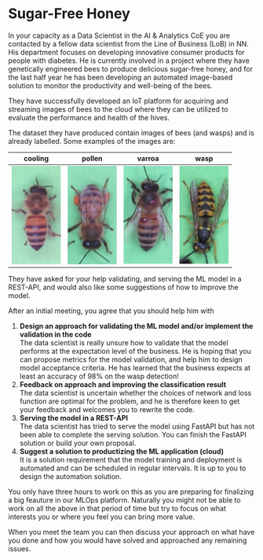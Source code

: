 # Sugar-Free Honey

In your capacity as a Data Scientist in the AI & Analytics CoE you are contacted by a fellow data scientist from the Line of Business (LoB) in NN. His department focuses on developing innovative consumer products for people with diabetes. He is currently involved in a project where they have genetically engineered bees to produce delicious sugar-free honey, and for the last half year he has been developing an automated image-based solution to monitor the productivity and well-being of the bees.

They have successfully developed an IoT platform for acquiring and streaming images of bees to the cloud where they can be utilized to evaluate the performance and health of the hives. 

The dataset they have produced contain images of bees (and wasps) and is already labelled. Some examples of the images are:

| cooling | pollen | varroa| wasp|
|----|----|----|----|
| <img src="images/cooling.jpeg" alt="Detected Varroa" width="100" />|<img src="images/pollen.jpeg" alt="Detected Varroa" width="100" />|<img src="images/varroa.jpeg" alt="Detected Varroa" width="100" />|<img src="images/wasp.jpeg" alt="Detected Varroa" width="100" />|

They have asked for your help validating, and serving the ML model in a REST-API, and would also like some suggestions of how to improve the model. 

After an initial meeting, you agree that you should help him with 

1. **Design an approach for validating the ML model and/or implement the validation in the code**<br/>
 The data scientist is really unsure how to validate that the model performs at the expectation level of the business. He is hoping that you can propose metrics for the model validation, and help him to design model acceptance criteria. He has learned that the business expects at least an accuracy of 98% on the wasp detection! 
 2. **Feedback on approach and improving the classification result**<br/>
 The data scientist is uncertain whether the choices     of network and loss function are optimal for the problem, and he is therefore keen to get your feedback and welcomes you to rewrite the code.
 3. **Serving the model in a REST-API**<br/>
The data scientist has tried to serve the model using FastAPI but has not been able to complete the serving solution. You can finish the FastAPI solution or build your own proposal.
 4. **Suggest a solution to productizing the ML application (cloud)**<br/>
 It is a solution requirement that the model training and deployment is automated and can be scheduled in regular intervals. It is up to you to design the automation solution.

You only have three hours to work on this as you are preparing for finalizing a big feauture in our MLOps platform. Naturally you might not be able to work on all the above in that period of time but try to focus on what interests you or where you feel you can bring more value.

When you meet the team you can then discuss your approach on what have you done and how you would have solved and approached any remaining issues.  
